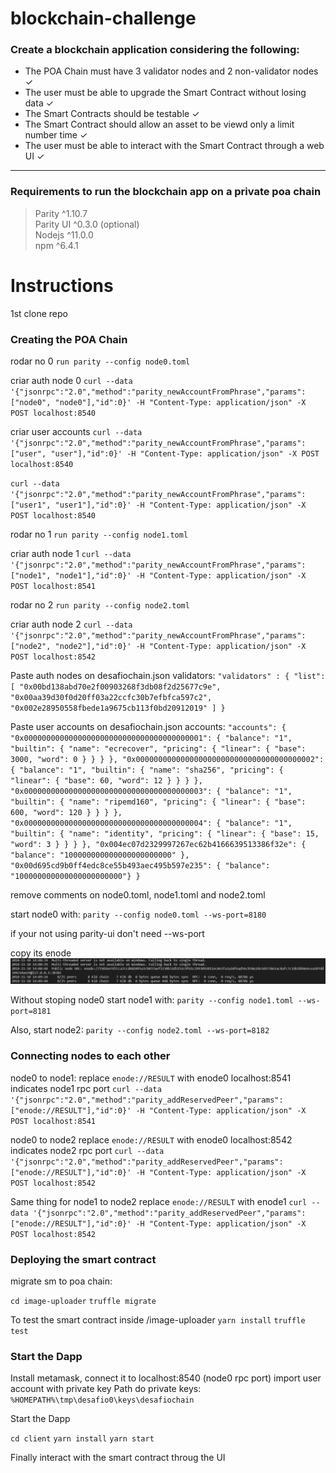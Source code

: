 # blockchain-challenge

### Create a blockchain application considering the following:

<ul>
    <li>The POA Chain must have 3 validator nodes and 2 non-validator nodes ✓ </li> 
    <li> The user must be able to upgrade the Smart Contract 
    without losing data ✓ </li>
    <li> The Smart Contracts should be testable ✓ </li>
    <li> The Smart Contract should allow an asset to be viewd only a limit number time ✓ </li> 
    <li> The user must be able to interact with the Smart Contract through 
    a web UI ✓ </li>
</ul>

<hr>

### Requirements to run the blockchain app on a private poa chain

> Parity    ^1.10.7 <br>
> Parity UI ^0.3.0 (optional) <br>
> Nodejs    ^11.0.0 <br>
> npm       ^6.4.1 <br>

# Instructions

1st clone repo

### Creating the POA Chain

rodar no 0
`run parity --config node0.toml`

criar auth node 0
`curl --data '{"jsonrpc":"2.0","method":"parity_newAccountFromPhrase","params":["node0", "node0"],"id":0}' -H "Content-Type: application/json" -X POST localhost:8540`

criar user accounts
`curl --data '{"jsonrpc":"2.0","method":"parity_newAccountFromPhrase","params":["user", "user"],"id":0}' -H "Content-Type: application/json" -X POST localhost:8540`

`curl --data '{"jsonrpc":"2.0","method":"parity_newAccountFromPhrase","params":["user1", "user1"],"id":0}' -H "Content-Type: application/json" -X POST localhost:8540`

rodar no 1
`run parity --config node1.toml`

criar auth node 1
`curl --data '{"jsonrpc":"2.0","method":"parity_newAccountFromPhrase","params":["node1", "node1"],"id":0}' -H "Content-Type: application/json" -X POST localhost:8541`

rodar no 2
`run parity --config node2.toml`

criar auth node 2
`curl --data '{"jsonrpc":"2.0","method":"parity_newAccountFromPhrase","params":["node2", "node2"],"id":0}' -H "Content-Type: application/json" -X POST localhost:8542`

Paste auth nodes on desafiochain.json validators:
`"validators" : {
                    "list": [
                        "0x00bd138abd70e2f00903268f3db08f2d25677c9e",
                        "0x00aa39d30f0d20ff03a22ccfc30b7efbfca597c2",
                        "0x002e28950558fbede1a9675cb113f0bd20912019"
                    ]
                }`

Paste user accounts on desafiochain.json accounts:
`"accounts": {
        "0x0000000000000000000000000000000000000001": { "balance": "1", "builtin": { "name": "ecrecover", "pricing": { "linear": { "base": 3000, "word": 0 } } } },
        "0x0000000000000000000000000000000000000002": { "balance": "1", "builtin": { "name": "sha256", "pricing": { "linear": { "base": 60, "word": 12 } } } },
        "0x0000000000000000000000000000000000000003": { "balance": "1", "builtin": { "name": "ripemd160", "pricing": { "linear": { "base": 600, "word": 120 } } } },
        "0x0000000000000000000000000000000000000004": { "balance": "1", "builtin": { "name": "identity", "pricing": { "linear": { "base": 15, "word": 3 } } } },
        "0x004ec07d2329997267ec62b4166639513386f32e": { "balance": "100000000000000000000000" },
        "0x00d695cd9b0ff4edc8ce55b493aec495b597e235": { "balance": "100000000000000000000000"}
    }`

remove comments on node0.toml, node1.toml and node2.toml

start node0 with:
`parity --config node0.toml --ws-port=8180`

if your not using parity-ui don't need --ws-port

copy its enode
 ![alt text](https://github.com/vieiralc/blockchain-challenge/blob/master/img/enode0.PNG)

Without stoping node0 start node1 with:
`parity --config node1.toml --ws-port=8181`

Also, start node2:
`parity --config node2.toml --ws-port=8182`

### Connecting nodes to each other
node0 to node1:
replace `enode://RESULT` with enode0
localhost:8541 indicates node1 rpc port
`curl --data '{"jsonrpc":"2.0","method":"parity_addReservedPeer","params":["enode://RESULT"],"id":0}' -H "Content-Type: application/json" -X POST localhost:8541`

node0 to node2
replace `enode://RESULT` with enode0
localhost:8542 indicates node2 rpc port
`curl --data '{"jsonrpc":"2.0","method":"parity_addReservedPeer","params":["enode://RESULT"],"id":0}' -H "Content-Type: application/json" -X POST localhost:8542`

Same thing for node1 to node2
replace `enode://RESULT` with enode1
`curl --data '{"jsonrpc":"2.0","method":"parity_addReservedPeer","params":["enode://RESULT"],"id":0}' -H "Content-Type: application/json" -X POST localhost:8542`


### Deploying the smart contract

migrate sm to poa chain:

`cd image-uploader`
`truffle migrate`

To test the smart contract
inside /image-uploader
`yarn install`
`truffle test`

### Start the Dapp

Install metamask, connect it to localhost:8540 (node0 rpc port)
import user account with private key
Path do private keys:
`%HOMEPATH%\tmp\desafio0\keys\desafiochain`

Start the Dapp

`cd client`
`yarn install`
`yarn start`

Finally interact with the smart contract throug the UI
